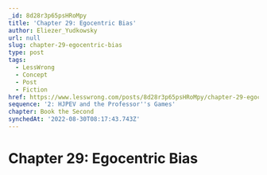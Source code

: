 ```yaml
---
_id: 8d28r3p65psHRoMpy
title: 'Chapter 29: Egocentric Bias'
author: Eliezer_Yudkowsky
url: null
slug: chapter-29-egocentric-bias
type: post
tags:
  - LessWrong
  - Concept
  - Post
  - Fiction
href: https://www.lesswrong.com/posts/8d28r3p65psHRoMpy/chapter-29-egocentric-bias
sequence: '2: HJPEV and the Professor''s Games'
chapter: Book the Second
synchedAt: '2022-08-30T08:17:43.743Z'
---
```


# Chapter 29: Egocentric Bias
